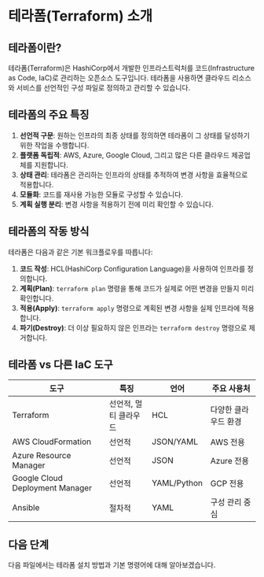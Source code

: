 # 테라폼(Terraform) 소개

## 테라폼이란?

테라폼(Terraform)은 HashiCorp에서 개발한 인프라스트럭처를 코드(Infrastructure as Code, IaC)로 관리하는 오픈소스 도구입니다. 테라폼을 사용하면 클라우드 리소스와 서비스를 선언적인 구성 파일로 정의하고 관리할 수 있습니다.

## 테라폼의 주요 특징

1. **선언적 구문**: 원하는 인프라의 최종 상태를 정의하면 테라폼이 그 상태를 달성하기 위한 작업을 수행합니다.
2. **플랫폼 독립적**: AWS, Azure, Google Cloud, 그리고 많은 다른 클라우드 제공업체를 지원합니다.
3. **상태 관리**: 테라폼은 관리하는 인프라의 상태를 추적하여 변경 사항을 효율적으로 적용합니다.
4. **모듈화**: 코드를 재사용 가능한 모듈로 구성할 수 있습니다.
5. **계획 실행 분리**: 변경 사항을 적용하기 전에 미리 확인할 수 있습니다.

## 테라폼의 작동 방식

테라폼은 다음과 같은 기본 워크플로우를 따릅니다:

1. **코드 작성**: HCL(HashiCorp Configuration Language)을 사용하여 인프라를 정의합니다.
2. **계획(Plan)**: `terraform plan` 명령을 통해 코드가 실제로 어떤 변경을 만들지 미리 확인합니다.
3. **적용(Apply)**: `terraform apply` 명령으로 계획된 변경 사항을 실제 인프라에 적용합니다.
4. **파기(Destroy)**: 더 이상 필요하지 않은 인프라는 `terraform destroy` 명령으로 제거합니다.

## 테라폼 vs 다른 IaC 도구

| 도구 | 특징 | 언어 | 주요 사용처 |
|------|------|------|------------|
| Terraform | 선언적, 멀티 클라우드 | HCL | 다양한 클라우드 환경 |
| AWS CloudFormation | 선언적 | JSON/YAML | AWS 전용 |
| Azure Resource Manager | 선언적 | JSON | Azure 전용 |
| Google Cloud Deployment Manager | 선언적 | YAML/Python | GCP 전용 |
| Ansible | 절차적 | YAML | 구성 관리 중심 |

## 다음 단계

다음 파일에서는 테라폼 설치 방법과 기본 명령어에 대해 알아보겠습니다.

